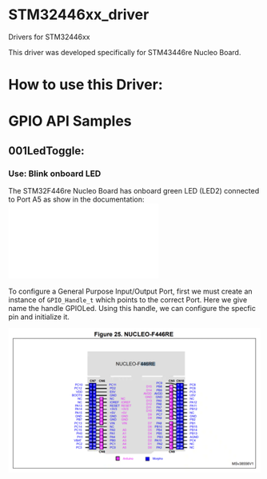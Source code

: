 # STM32446xx_driver
Drivers for STM32446xx

This driver was developed specifically for STM43446re Nucleo Board. 

# How to use this Driver: 
# GPIO API Samples
## 001LedToggle:


### Use: Blink onboard LED

The STM32F446re Nucleo Board has onboard green LED (LED2) connected to Port A5 as
show in the documentation:
![STM32F446re-extenstion-connectors](Documents/SMT32F446re-ExtConnectors.pdf?raw=true "Title")

To configure a General Purpose Input/Output Port, first we must create an  instance of ```GPIO_Handle_t``` which points to the correct Port.  Here we give name the handle GPIOLed.  Using this handle, we can configure the specfic pin and initialize it.  


![STM32F446re-pinout](Documents/SMT32F446re-PinOut.png?raw=true "Title")




